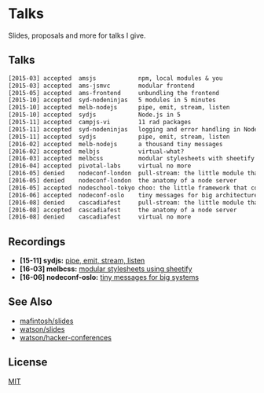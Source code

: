 # Talks
Slides, proposals and more for talks I give.

## Talks
```txt
[2015-03] accepted  amsjs            npm, local modules & you
[2015-03] accepted  ams-jsmvc        modular frontend
[2015-05] accepted  ams-frontend     unbundling the frontend
[2015-10] accepted  syd-nodeninjas   5 modules in 5 minutes
[2015-10] accepted  melb-nodejs      pipe, emit, stream, listen
[2015-10] accepted  sydjs            Node.js in 5
[2015-11] accepted  campjs-vi        11 rad packages
[2015-11] accepted  syd-nodeninjas   logging and error handling in Node.js
[2015-11] accepted  sydjs            pipe, emit, stream, listen
[2016-02] accepted  melb-nodejs      a thousand tiny messages
[2016-02] accepted  melbjs           virtual-what?
[2016-03] accepted  melbcss          modular stylesheets with sheetify
[2016-04] accepted  pivotal-labs     virtual no more
[2016-05] denied    nodeconf-london  pull-stream: the little module that could
[2016-05] denied    nodeconf-london  the anatomy of a node server
[2016-05] accepted  nodeschool-tokyo choo: the little framework that could
[2016-06] accepted  nodeconf-oslo    tiny messages for big architectures
[2016-08] denied    cascadiafest     pull-stream: the little module that could
[2016-08] accepted  cascadiafest     the anatomy of a node server
[2016-08] denied    cascadiafest     virtual no more
```

## Recordings
- __\[15-11\] sydjs:__ [pipe, emit, stream, listen](https://www.youtube.com/watch?v=QWtG_A0nihQ)
- __\[16-03\] melbcss:__ [modular stylesheets using sheetify](https://www.youtube.com/watch?v=LKie2UgUJgU)
- __\[16-06\] nodeconf-oslo:__ [tiny messages for big systems](https://opbeat.com/events/nodeconf-oslo-2016/#tiny-messages-for-big-architectures)

## See Also
- [mafintosh/slides](https://github.com/mafintosh/slides)
- [watson/slides](https://github.com/watson/talks)
- [watson/hacker-conferences](https://github.com/watson/hacker-conferences)

## License
[MIT](https://tldrlegal.com/license/mit-license)
